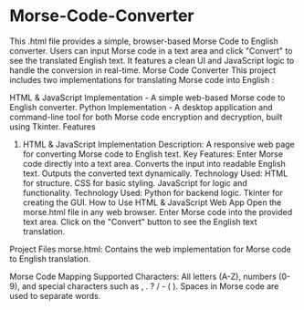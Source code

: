 # Morse-Code-Converter
 This .html file provides a simple, browser-based Morse Code to English converter. Users can input Morse code in a text area and click "Convert" to see the translated English text. It features a clean UI and JavaScript logic to handle the conversion in real-time.
Morse Code Converter
This project includes two implementations for translating Morse code into English :

HTML & JavaScript Implementation - A simple web-based Morse code to English converter.
Python Implementation - A desktop application and command-line tool for both Morse code encryption and decryption, built using Tkinter.
Features
1. HTML & JavaScript Implementation
Description: A responsive web page for converting Morse code to English text.
Key Features:
Enter Morse code directly into a text area.
Converts the input into readable English text.
Outputs the converted text dynamically.
Technology Used:
HTML for structure.
CSS for basic styling.
JavaScript for logic and functionality.
Technology Used:
Python for backend logic.
Tkinter for creating the GUI.
How to Use
HTML & JavaScript Web App
Open the morse.html file in any web browser.
Enter Morse code into the provided text area.
Click on the "Convert" button to see the English text translation.

Project Files
morse.html: Contains the web implementation for Morse code to English translation.

Morse Code Mapping
Supported Characters: All letters (A-Z), numbers (0-9), and special characters such as , . ? / - ( ).
Spaces in Morse code are used to separate words.



